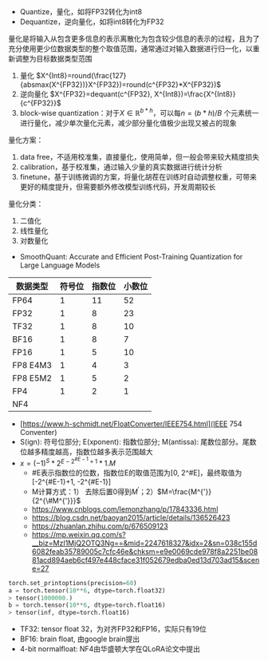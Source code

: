 - Quantize，量化，如将FP32转化为int8
- Dequantize，逆向量化，如将int8转化为FP32

量化是将输入从包含更多信息的表示离散化为包含较少信息的表示的过程，且为了充分使用更少位数据类型的整个取值范围，通常通过对输入数据进行归一化，以重新调整为目标数据类型范围

1. 量化
$X^{Int8}=round(\frac{127}{absmax(X^{FP32})}X^{FP32})=round(c^{FP32}*X^{FP32})$
2. 逆向量化
$X^{FP32}=dequant(c^{FP32}, X^{Int8})=\frac{X^{Int8}}{c^{FP32}}$
3. block-wise quantization：对于$X\in\mathbb{R}^{b*h}$，可以每$n=(b*h)/B$ 个元素统一进行量化，减少单次量化元素，减少部分量化值极少出现又被占的现象


量化方案：

1. data free，不适用校准集，直接量化，使用简单，但一般会带来较大精度损失
2. calibration，基于校准集，通过输入少量的真实数据进行统计分析
3. finetune，基于训练微调的方案，将量化胡茬在训练时自动调整权重，可带来更好的精度提升，但需要额外修改模型训练代码，开发周期较长

量化分类：

1. 二值化
2. 线性量化
3. 对数量化


- SmoothQuant: Accurate and Efficient Post-Training Quantization for Large Language Models

| 数据类型      | 符号位                          | 指数位 | 小数位
| ----------- | ------------------------------------ | --- | ---|
| FP64 | 1 | 11 | 52 |
| FP32       | 1  | 8 | 23 |
| TF32 | 1 | 8 | 10 |
| BF16    | 1 | 8 | 7 |
| FP16       | 1 | 5 | 10 |
| FP8 E4M3 | 1 | 4 | 3 |
| FP8 E5M2 | 1 | 5 | 2 |
| FP4 | 1 | 2 | 1 | 
| NF4 | 

- [https://www.h-schmidt.net/FloatConverter/IEEE754.html](IEEE 754 Conventer)
- S(ign): 符号位部分; E(xponent): 指数位部分; M(antissa): 尾数位部分。尾数位越多精度越高，指数位越多表示范围越大
- $x=(-1)^S*2^{E-2^{\#E-1}+1}*1.M$
    - #E表示指数位的位数，指数位E的取值范围为[0, 2^#E]，最终取值为[-2^{\#E-1}+1, -2^{\#E-1}]
    - M计算方式：1） 去除后置0得到$M^{'}$；2）$M=\frac{M^{'}}{2^{\#M^{'}}}$
    - https://www.cnblogs.com/lemonzhang/p/17843336.html
    - https://blog.csdn.net/baoyan2015/article/details/136526423
    - https://zhuanlan.zhihu.com/p/676509123
    - https://mp.weixin.qq.com/s?__biz=MzI1MjQ2OTQ3Ng==&mid=2247618327&idx=2&sn=038c155d6082feab35789005c7cfc46e&chksm=e9e0069cde978f8a2251be0881acd894aeb6cf497e448cface31f052679edba0ed13d703ad15&scene=27
```python
torch.set_printoptions(precision=60)
a = torch.tensor(10**6, dtype=torch.float32)
> tensor(1000000.)
b = torch.tensor(10**6, dtype=torch.float16)
> tensor(inf, dtype=torch.float16)
```

- TF32: tensor float 32，为对齐FP32和FP16，实际只有19位
- BF16: brain float, 由google brain提出
- 4-bit normalfloat: NF4由华盛顿大学在QLoRA论文中提出